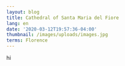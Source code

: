 ```yaml
---
layout: blog
title: Cathedral of Santa Maria del Fiore
lang: en
date: '2020-03-12T19:57:36-04:00'
thumbnail: /images/uploads/images.jpg
terms: Florence
---
```

hi

